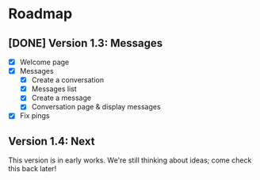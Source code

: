 # Roadmap
## [DONE] Version 1.3: Messages
- [x] Welcome page
- [x] Messages
    - [x] Create a conversation
    - [x] Messages list
    - [x] Create a message
    - [x] Conversation page & display messages
- [x] Fix pings

## Version 1.4: Next
This version is in early works. We're still thinking about ideas; come check this back later!
